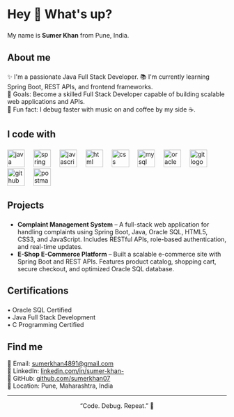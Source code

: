 <h1 align="left">Hey 👋 What's up?</h1>

###

<p align="left">My name is <strong>Sumer Khan</strong>  from Pune, India.</p>

###

<h2 align="left">About me</h2>

###

<p align="left">
✨ I'm a passionate Java Full Stack Developer.
📚 I'm currently learning  Spring Boot, REST APIs, and frontend frameworks.<br>
🎯 Goals: Become a skilled Full Stack Developer capable of building scalable web applications and APIs.<br>
🎲 Fun fact: I debug faster with music on and coffee by my side ☕.
</p>

###

<h2 align="left">I code with</h2>

###

<div align="left">
  <img src="https://cdn.jsdelivr.net/gh/devicons/devicon/icons/java/java-original.svg" height="40" alt="java logo" />
  <img width="12" />
  <img src="https://cdn.jsdelivr.net/gh/devicons/devicon/icons/spring/spring-original.svg" height="40" alt="spring logo" />
  <img width="12" />
  <img src="https://cdn.jsdelivr.net/gh/devicons/devicon/icons/javascript/javascript-original.svg" height="40" alt="javascript logo" />
  <img width="12" />
  <img src="https://cdn.jsdelivr.net/gh/devicons/devicon/icons/html5/html5-original.svg" height="40" alt="html logo" />
  <img width="12" />
  <img src="https://cdn.jsdelivr.net/gh/devicons/devicon/icons/css3/css3-original.svg" height="40" alt="css logo" />
  <img width="12" />
  <img src="https://cdn.jsdelivr.net/gh/devicons/devicon/icons/mysql/mysql-original.svg" height="40" alt="mysql logo" />
  <img width="12" />
  <img src="https://cdn.jsdelivr.net/gh/devicons/devicon/icons/oracle/oracle-original.svg" height="40" alt="oracle logo" />
  <img width="12" />
  <img src="https://cdn.jsdelivr.net/gh/devicons/devicon/icons/git/git-original.svg" height="40" alt="git logo" />
  <img width="12" />
  <img src="https://cdn.jsdelivr.net/gh/devicons/devicon/icons/github/github-original.svg" height="40" alt="github logo" />
  <img width="12" />
  <img src="https://cdn.jsdelivr.net/gh/devicons/devicon/icons/postman/postman-original.svg" height="40" alt="postman logo" />
</div>

###

<h2 align="left">Projects</h2>

###

<ul align="left">
  <li><strong>Complaint Management System</strong> – A full-stack web application for handling complaints using Spring Boot, Java, Oracle SQL, HTML5, CSS3, and JavaScript. Includes RESTful APIs, role-based authentication, and real-time updates.</li>
  <li><strong>E-Shop E-Commerce Platform</strong> – Built a scalable e-commerce site with Spring Boot and REST APIs. Features product catalog, shopping cart, secure checkout, and optimized Oracle SQL database.</li>
</ul>

###

<h2 align="left">Certifications</h2>

###

<p align="left">
  • Oracle SQL Certified<br>
  • Java Full Stack Development<br>
  • C Programming Certified
</p>

###

<h2 align="left">Find me</h2>

<p align="left">
  📧 Email: <a href="mailto:sumerkhan4891@gmail.com">sumerkhan4891@gmail.com</a><br>
  💼 LinkedIn: <a href="www.linkedin.com/in/sumerkhan9">linkedin.com/in/sumer-khan-</a><br>
  🔗 GitHub: <a href="https://github.com/sumerkhan07">github.com/sumerkhan07</a><br>
  📍 Location: Pune, Maharashtra, India
</p>

---

<p align="center">“Code. Debug. Repeat.” 🚀</p>
